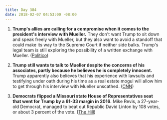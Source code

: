 ```yaml
---
title: Day 384
date: 2018-02-07 04:53:00 -08:00
---
```


1. **Trump's allies are calling for a compromise when it comes to the president's interview with Mueller.** They don't want Trump to sit down and speak freely with Mueller, but they also want to avoid a standoff that could make its way to the Supreme Court if neither side balks. Trump's legal team is still exploring the possibility of a written exchange with Mueller. ([Politico](https://www.politico.com/story/2018/02/07/trump-mueller-russia-probe-395958))

2. **Trump still wants to talk to Mueller despite the concerns of his associates, partly because he believes he is completely innocent.** Trump apparently also believes that his experience with lawsuits and testifying under oath during his time as a real estate mogul will allow him to get through his interview with Mueller unscathed. ([CNN](https://www.cnn.com/2018/02/06/politics/trump-mueller-interview/index.html))

3. **Democrats flipped a Missouri state House of Representatives seat that went for Trump by a 61-33 margin in 2016.** Mike Revis, a 27-year-old Democrat, managed to beat out Republic David Linton by 108 votes, or about 3 percent of the vote. ([The Hill](http://thehill.com/homenews/state-watch/372670-dems-pick-up-deep-red-legislative-seat-in-missouri))